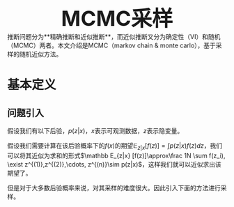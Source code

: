 <center>
    <font  size=10>
    	<b>
		MCMC采样
		</b>
    </font>
</center>
推断问题分为**精确推断和近似推断**，而近似推断又分为确定性（VI）和随机（MCMC）两者。本文介绍是MCMC（markov chain & monte carlo），基于采样的随机近似方法。

# 基本定义

## 问题引入

假设我们有以下后验，$p(z|x)$，$x$表示可观测数据，$z$表示隐变量。

假设我们需要计算在该后验概率下的$f(x)$的期望$\mathbb E_{z|x} [f(z)]=\int p(z|x) f(z) dz$，我们可以将其近似为求和的形式$\mathbb E_{z|x} [f(z)]\approx\frac 1N \sum f(z_i), \exist z^{(1)},z^{(2)},\cdots, z^{(n)}\sim p(z|x)$，这样我们就可以近似求出该期望了。

但是对于大多数后验概率来说，对其采样的难度很大。因此引入下面的方法进行采样。



